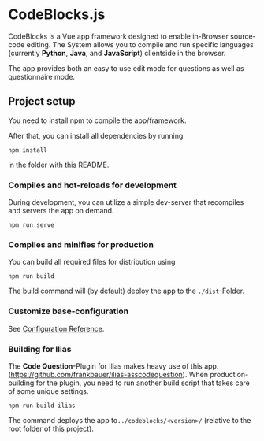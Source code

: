 # CodeBlocks.js
CodeBlocks is a Vue app framework designed to enable in-Browser source-code editing. The System allows you to compile and run specific languages (currently **Python**, **Java**, and **JavaScript**) clientside in the browser.

The app provides both an easy to use edit mode for questions as well as questionnaire mode.


## Project setup
You need to install npm to compile the app/framework. 

After that, you can install all dependencies by running
```
npm install
```
in the folder with this README.


### Compiles and hot-reloads for development
During development, you can utilize a simple dev-server that recompiles and servers the app on demand.
```
npm run serve
```

### Compiles and minifies for production
You can build all required files for distribution using
```
npm run build
```
The build command will (by default) deploy the app to the `./dist`-Folder.

### Customize base-configuration
See [Configuration Reference](https://cli.vuejs.org/config/).

### Building for Ilias
The **Code Question**-Plugin for Ilias makes heavy use of this app.(https://github.com/frankbauer/ilias-asscodequestion). When production-building for the plugin, you need to run another build script that takes care of some unique settings.

```
npm run build-ilias
```

The command deploys the app to`../codeblocks/<version>/` (relative to the root folder of this project).